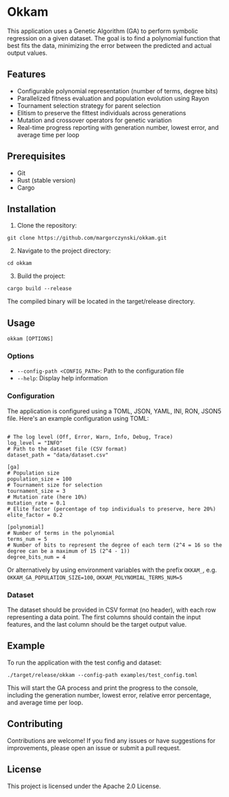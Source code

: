 # Okkam
This application uses a Genetic Algorithm (GA) to perform symbolic regression on a given dataset. The goal is to find a polynomial function that best fits the data, minimizing the error between the predicted and actual output values.

## Features
- Configurable polynomial representation (number of terms, degree bits)
- Parallelized fitness evaluation and population evolution using Rayon
- Tournament selection strategy for parent selection
- Elitism to preserve the fittest individuals across generations
- Mutation and crossover operators for genetic variation
- Real-time progress reporting with generation number, lowest error, and average time per loop

## Prerequisites
- Git
- Rust (stable version)
- Cargo

## Installation
1. Clone the repository:

`git clone https://github.com/margorczynski/okkam.git`

2. Navigate to the project directory:

`cd okkam`

3. Build the project:

`cargo build --release`

The compiled binary will be located in the target/release directory.

## Usage

`okkam [OPTIONS]`

### Options
- `--config-path <CONFIG_PATH>`: Path to the configuration file
- `--help`: Display help information

### Configuration
The application is configured using a TOML, JSON, YAML, INI, RON, JSON5 file. Here's an example configuration using TOML:

```

# The log level (Off, Error, Warn, Info, Debug, Trace)
log_level = "INFO"
# Path to the dataset file (CSV format)
dataset_path = "data/dataset.csv"

[ga]
# Population size
population_size = 100
# Tournament size for selection
tournament_size = 3
# Mutation rate (here 10%)
mutation_rate = 0.1
# Elite factor (percentage of top individuals to preserve, here 20%)
elite_factor = 0.2

[polynomial]
# Number of terms in the polynomial
terms_num = 5
# Number of bits to represent the degree of each term (2^4 = 16 so the degree can be a maximum of 15 (2^4 - 1))
degree_bits_num = 4
```

Or alternatively by using environment variables with the prefix `OKKAM_`, e.g. `OKKAM_GA_POPULATION_SIZE=100`, `OKKAM_POLYNOMIAL_TERMS_NUM=5`

### Dataset
The dataset should be provided in CSV format (no header), with each row representing a data point. The first columns should contain the input features, and the last column should be the target output value.

## Example
To run the application with the test config and dataset:

`./target/release/okkam --config-path examples/test_config.toml`

This will start the GA process and print the progress to the console, including the generation number, lowest error, relative error percentage, and average time per loop.

## Contributing
Contributions are welcome! If you find any issues or have suggestions for improvements, please open an issue or submit a pull request.

## License
This project is licensed under the Apache 2.0 License.

